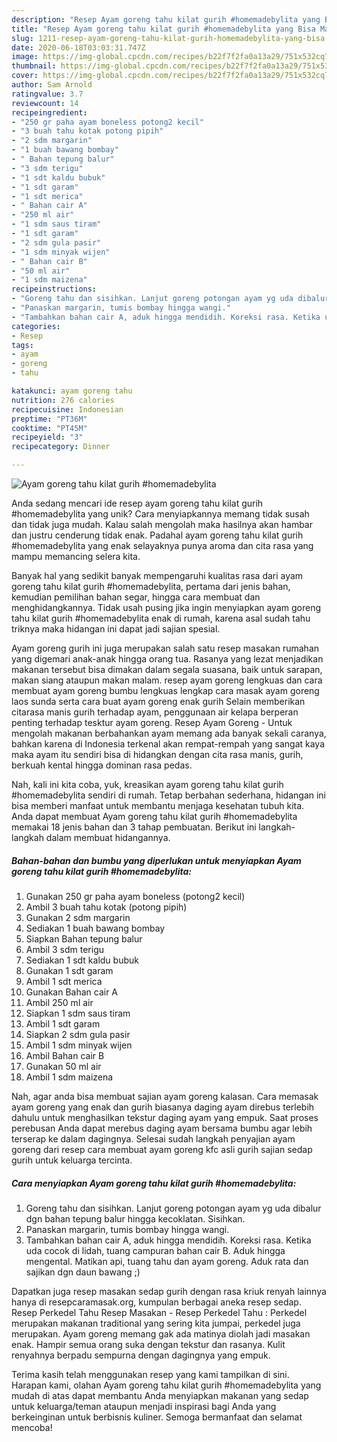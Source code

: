 ```yaml
---
description: "Resep Ayam goreng tahu kilat gurih #homemadebylita yang Bisa Manjain Lidah"
title: "Resep Ayam goreng tahu kilat gurih #homemadebylita yang Bisa Manjain Lidah"
slug: 1211-resep-ayam-goreng-tahu-kilat-gurih-homemadebylita-yang-bisa-manjain-lidah
date: 2020-06-18T03:03:31.747Z
image: https://img-global.cpcdn.com/recipes/b22f7f2fa0a13a29/751x532cq70/ayam-goreng-tahu-kilat-gurih-homemadebylita-foto-resep-utama.jpg
thumbnail: https://img-global.cpcdn.com/recipes/b22f7f2fa0a13a29/751x532cq70/ayam-goreng-tahu-kilat-gurih-homemadebylita-foto-resep-utama.jpg
cover: https://img-global.cpcdn.com/recipes/b22f7f2fa0a13a29/751x532cq70/ayam-goreng-tahu-kilat-gurih-homemadebylita-foto-resep-utama.jpg
author: Sam Arnold
ratingvalue: 3.7
reviewcount: 14
recipeingredient:
- "250 gr paha ayam boneless potong2 kecil"
- "3 buah tahu kotak potong pipih"
- "2 sdm margarin"
- "1 buah bawang bombay"
- " Bahan tepung balur"
- "3 sdm terigu"
- "1 sdt kaldu bubuk"
- "1 sdt garam"
- "1 sdt merica"
- " Bahan cair A"
- "250 ml air"
- "1 sdm saus tiram"
- "1 sdt garam"
- "2 sdm gula pasir"
- "1 sdm minyak wijen"
- " Bahan cair B"
- "50 ml air"
- "1 sdm maizena"
recipeinstructions:
- "Goreng tahu dan sisihkan. Lanjut goreng potongan ayam yg uda dibalur dgn bahan tepung balur hingga kecoklatan. Sisihkan."
- "Panaskan margarin, tumis bombay hingga wangi."
- "Tambahkan bahan cair A, aduk hingga mendidih. Koreksi rasa. Ketika uda cocok di lidah, tuang campuran bahan cair B. Aduk hingga mengental. Matikan api, tuang tahu dan ayam goreng. Aduk rata dan sajikan dgn daun bawang ;)"
categories:
- Resep
tags:
- ayam
- goreng
- tahu

katakunci: ayam goreng tahu 
nutrition: 276 calories
recipecuisine: Indonesian
preptime: "PT36M"
cooktime: "PT45M"
recipeyield: "3"
recipecategory: Dinner

---
```



![Ayam goreng tahu kilat gurih #homemadebylita](https://img-global.cpcdn.com/recipes/b22f7f2fa0a13a29/751x532cq70/ayam-goreng-tahu-kilat-gurih-homemadebylita-foto-resep-utama.jpg)

Anda sedang mencari ide resep ayam goreng tahu kilat gurih #homemadebylita yang unik? Cara menyiapkannya memang tidak susah dan tidak juga mudah. Kalau salah mengolah maka hasilnya akan hambar dan justru cenderung tidak enak. Padahal ayam goreng tahu kilat gurih #homemadebylita yang enak selayaknya punya aroma dan cita rasa yang mampu memancing selera kita.

Banyak hal yang sedikit banyak mempengaruhi kualitas rasa dari ayam goreng tahu kilat gurih #homemadebylita, pertama dari jenis bahan, kemudian pemilihan bahan segar, hingga cara membuat dan menghidangkannya. Tidak usah pusing jika ingin menyiapkan ayam goreng tahu kilat gurih #homemadebylita enak di rumah, karena asal sudah tahu triknya maka hidangan ini dapat jadi sajian spesial.

Ayam goreng gurih ini juga merupakan salah satu resep masakan rumahan yang digemari anak-anak hingga orang tua. Rasanya yang lezat menjadikan makanan tersebut bisa dimakan dalam segala suasana, baik untuk sarapan, makan siang ataupun makan malam. resep ayam goreng lengkuas dan cara membuat ayam goreng bumbu lengkuas lengkap cara masak ayam goreng laos sunda serta cara buat ayam goreng enak gurih Selain memberikan citarasa manis gurih terhadap ayam, penggunaan air kelapa berperan penting terhadap tesktur ayam goreng. Resep Ayam Goreng - Untuk mengolah makanan berbahankan ayam memang ada banyak sekali caranya, bahkan karena di Indonesia terkenal akan rempat-rempah yang sangat kaya maka ayam itu sendiri bisa di hidangkan dengan cita rasa manis, gurih, berkuah kental hingga dominan rasa pedas.


Nah, kali ini kita coba, yuk, kreasikan ayam goreng tahu kilat gurih #homemadebylita sendiri di rumah. Tetap berbahan sederhana, hidangan ini bisa memberi manfaat untuk membantu menjaga kesehatan tubuh kita. Anda dapat membuat Ayam goreng tahu kilat gurih #homemadebylita memakai 18 jenis bahan dan 3 tahap pembuatan. Berikut ini langkah-langkah dalam membuat hidangannya.

<!--inarticleads1-->

##### Bahan-bahan dan bumbu yang diperlukan untuk menyiapkan Ayam goreng tahu kilat gurih #homemadebylita:

1. Gunakan 250 gr paha ayam boneless (potong2 kecil)
1. Ambil 3 buah tahu kotak (potong pipih)
1. Gunakan 2 sdm margarin
1. Sediakan 1 buah bawang bombay
1. Siapkan  Bahan tepung balur
1. Ambil 3 sdm terigu
1. Sediakan 1 sdt kaldu bubuk
1. Gunakan 1 sdt garam
1. Ambil 1 sdt merica
1. Gunakan  Bahan cair A
1. Ambil 250 ml air
1. Siapkan 1 sdm saus tiram
1. Ambil 1 sdt garam
1. Siapkan 2 sdm gula pasir
1. Ambil 1 sdm minyak wijen
1. Ambil  Bahan cair B
1. Gunakan 50 ml air
1. Ambil 1 sdm maizena


Nah, agar anda bisa membuat sajian ayam goreng kalasan. Cara memasak ayam goreng yang enak dan gurih biasanya daging ayam direbus terlebih dahulu untuk menghasilkan tekstur daging ayam yang empuk. Saat proses perebusan Anda dapat merebus daging ayam bersama bumbu agar lebih terserap ke dalam dagingnya. Selesai sudah langkah penyajian ayam goreng dari resep cara membuat ayam goreng kfc asli gurih sajian sedap gurih untuk keluarga tercinta. 

<!--inarticleads2-->

##### Cara menyiapkan Ayam goreng tahu kilat gurih #homemadebylita:

1. Goreng tahu dan sisihkan. Lanjut goreng potongan ayam yg uda dibalur dgn bahan tepung balur hingga kecoklatan. Sisihkan.
1. Panaskan margarin, tumis bombay hingga wangi.
1. Tambahkan bahan cair A, aduk hingga mendidih. Koreksi rasa. Ketika uda cocok di lidah, tuang campuran bahan cair B. Aduk hingga mengental. Matikan api, tuang tahu dan ayam goreng. Aduk rata dan sajikan dgn daun bawang ;)


Dapatkan juga resep masakan sedap gurih dengan rasa kriuk renyah lainnya hanya di resepcaramasak.org, kumpulan berbagai aneka resep sedap. Resep Perkedel Tahu Resep Masakan - Resep Perkedel Tahu : Perkedel merupakan makanan traditional yang sering kita jumpai, perkedel juga merupakan. Ayam goreng memang gak ada matinya diolah jadi masakan enak. Hampir semua orang suka dengan tekstur dan rasanya. Kulit renyahnya berpadu sempurna dengan dagingnya yang empuk. 

Terima kasih telah menggunakan resep yang kami tampilkan di sini. Harapan kami, olahan Ayam goreng tahu kilat gurih #homemadebylita yang mudah di atas dapat membantu Anda menyiapkan makanan yang sedap untuk keluarga/teman ataupun menjadi inspirasi bagi Anda yang berkeinginan untuk berbisnis kuliner. Semoga bermanfaat dan selamat mencoba!
